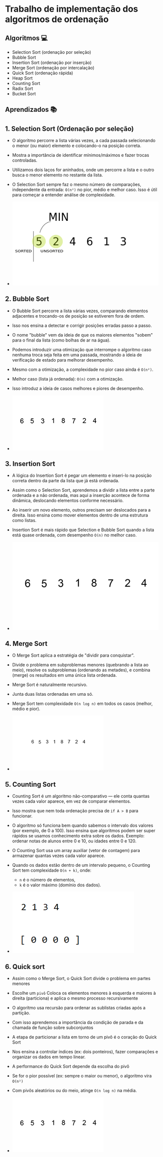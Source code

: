 
# Trabalho de implementação dos algoritmos de ordenação




## Algoritmos 💻

- Selection Sort (ordenação por seleção)
- Bubble Sort
- Insertion Sort (ordenação por inserção)
- Merge Sort (ordenação por intercalação)
- Quick Sort (ordenação rápida)
- Heap Sort
- Counting Sort
- Radix Sort
- Bucket Sort

## Aprendizados 📚


## 1. Selection Sort (Ordenação por seleção)
- O algoritmo percorre a lista várias vezes, a cada passada selecionando o menor (ou maior) elemento e colocando-o na posição correta.

- Mostra a importância de identificar mínimos/máximos e fazer trocas controladas.

- Utilizamos dois laços for aninhados, onde um percorre a lista e o outro busca o menor elemento no restante da lista.

- O Selection Sort sempre faz o mesmo número de comparações, independente da entrada:
``O(n²)`` no pior, médio e melhor caso.
Isso é útil para começar a entender análise de complexidade.

- ![App Screenshot](./.github/img/selectionSort.gif)

## 2. Bubble Sort

- O Bubble Sort percorre a lista várias vezes, comparando elementos adjacentes e trocando-os de posição se estiverem fora de ordem.
- Isso nos ensina a detectar e corrigir posições erradas passo a passo.

- O nome "bubble" vem da ideia de que os maiores elementos "sobem" para o final da lista (como bolhas de ar na água).

- Podemos introduzir uma otimização que interrompe o algoritmo caso nenhuma troca seja feita em uma passada, mostrando a ideia de verificação de estado para melhorar desempenho.

- Mesmo com a otimização, a complexidade no pior caso ainda é ``O(n²)``.

- Melhor caso (lista já ordenada): ``O(n)`` com a otimização.

- Isso introduz a ideia de casos melhores e piores de desempenho.

- ![App Screenshot](./.github/img/bubble_sort.gif)

## 3. Insertion Sort

- A lógica do Insertion Sort é pegar um elemento e inseri-lo na posição correta dentro da parte da lista que já está ordenada.

- Assim como o Selection Sort, aprendemos a dividir a lista entre a parte ordenada e a não ordenada, mas aqui a inserção acontece de forma dinâmica, deslocando elementos conforme necessário.

- Ao inserir um novo elemento, outros precisam ser deslocados para a direita. Isso ensina como mover elementos dentro de uma estrutura como listas.

- Insertion Sort é mais rápido que Selection e Bubble Sort quando a lista está quase ordenada, com desempenho ``O(n)`` no melhor caso.


- ![App Screenshot](./.github/img/insertion_sort.gif)

## 4. Merge Sort

- O Merge Sort aplica a estratégia de "dividir para conquistar".

- Divide o problema em subproblemas menores (quebrando a lista ao meio), resolve os subproblemas (ordenando as metades), e combina (merge) os resultados em uma única lista ordenada.

- Merge Sort é naturalmente recursivo.

- Junta duas listas ordenadas em uma só.

- Merge Sort tem complexidade ``O(n log n)`` em todos os casos (melhor, médio e pior).

- ![App Screenshot](./.github/img/merge_sort.gif)

## 5. Counting Sort

- Counting Sort é um algoritmo não-comparativo — ele conta quantas vezes cada valor aparece, em vez de comparar elementos.

- Isso mostra que nem toda ordenação precisa de ``if A > B`` para funcionar.

- O algoritmo só funciona bem quando sabemos o intervalo dos valores (por exemplo, de 0 a 100). Isso ensina que algoritmos podem ser super rápidos se usamos conhecimento extra sobre os dados. Exemplo: ordenar notas de alunos entre 0 e 10, ou idades entre 0 e 120.

- O Counting Sort usa um array auxiliar (vetor de contagem) para armazenar quantas vezes cada valor aparece.

- Quando os dados estão dentro de um intervalo pequeno, o Counting Sort tem complexidade ``O(n + k)``, onde:
  - ``n`` é o número de elementos,
  - ``k`` é o valor máximo (domínio dos dados).

- ![App Screenshot](./.github/img/counting_sort.gif)


## 6. Quick sort

- Assim como o Merge Sort, o Quick Sort divide o problema em partes menores

- Escolhe um ``pivô`` Coloca os elementos menores à esquerda e maiores à direita (particiona) e aplica o mesmo processo recursivamente

- O algoritmo usa recursão para ordenar as sublistas criadas após a partição.

- Com isso aprendemos a importância da condição de parada e da chamada de função sobre subconjuntos

- A etapa de particionar a lista em torno de um pivô é o coração do Quick Sort

- Nos ensina a controlar índices (ex: dois ponteiros), fazer comparações e organizar os dados em tempo linear.

- A performance do Quick Sort depende da escolha do pivô

- Se for o pior possível (ex: sempre o maior ou menor), o algoritmo vira ``O(n²)``

- Com pivôs aleatórios ou do meio, atinge ``O(n log n)`` na média.

- ![App Screenshot](./.github/img/quick_sort.gif)